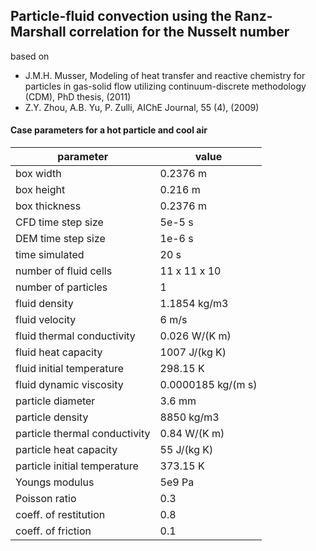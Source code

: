 ## Particle-fluid convection using the Ranz-Marshall correlation for the Nusselt number

based on
* J.M.H. Musser, Modeling of heat transfer and reactive chemistry for particles
  in gas-solid flow utilizing continuum-discrete methodology (CDM), PhD thesis, (2011)
* Z.Y. Zhou, A.B. Yu, P. Zulli, AIChE Journal, 55 (4), (2009)

#### Case parameters for a hot particle and cool air

parameter | value
----------|------
box width | 0.2376 m
box height | 0.216 m
box thickness | 0.2376 m
CFD time step size | 5e-5 s
DEM time step size | 1e-6 s
time simulated | 20 s
number of fluid cells | 11 x 11 x 10
number of particles | 1
fluid density | 1.1854 kg/m3
fluid velocity | 6 m/s
fluid thermal conductivity | 0.026 W/(K m)
fluid heat capacity | 1007 J/(kg K)
fluid initial temperature | 298.15 K
fluid dynamic viscosity | 0.0000185 kg/(m s)
particle diameter | 3.6 mm
particle density | 8850 kg/m3
particle thermal conductivity | 0.84 W/(K m)
particle heat capacity | 55 J/(kg K)
particle initial temperature | 373.15 K
Youngs modulus | 5e9 Pa
Poisson ratio | 0.3
coeff. of restitution | 0.8
coeff. of friction | 0.1

